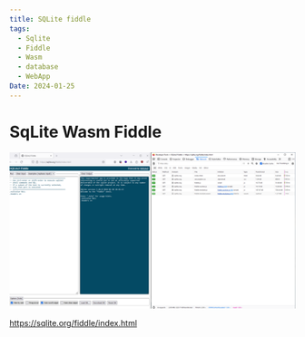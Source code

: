 ```yaml
---
title: SQLite fiddle
tags:
  - Sqlite
  - Fiddle
  - Wasm
  - database
  - WebApp
Date: 2024-01-25
---
```


# SqLite Wasm Fiddle


![](../_asset/2024-01-25_sqlitefiddlewasm_image_1.png)

https://sqlite.org/fiddle/index.html